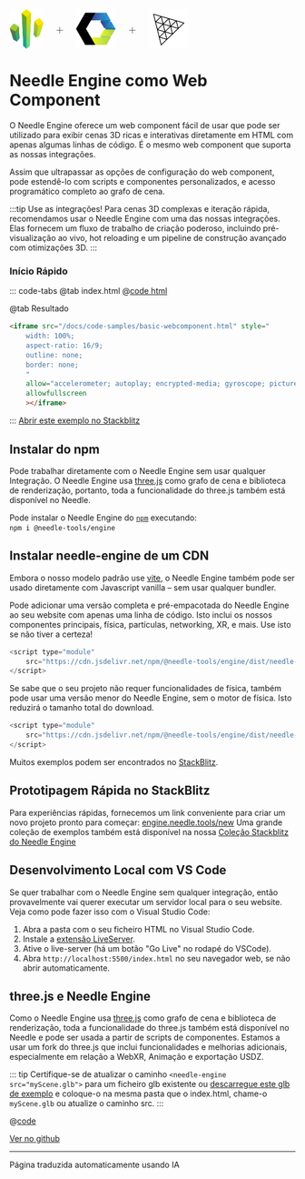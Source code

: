<br/>

<div class="centered" style="display: flex;
    align-items: center;
    gap: 20px;
    font-size: 2em;
    font-weight: 100;">
    <img src="/logo.png" style="max-height:70px;" title="Logótipo do Needle" alt="Logótipo do Needle"/> +
    <img src="/imgs/logo-webcomponents.png" style="max-height:70px;" title="Logótipo do Web Components" alt="Logótipo do Web Components"/> +
    <img src="/imgs/threejs-logo.webp" style="max-height:70px;" title="Logótipo do three.js" alt="Logótipo do three.js"/>
</div>

# Needle Engine como Web Component

O Needle Engine oferece um web component fácil de usar que pode ser utilizado para exibir cenas 3D ricas e interativas diretamente em HTML com apenas algumas linhas de código. É o mesmo web component que suporta as nossas integrações.

Assim que ultrapassar as opções de configuração do web component, pode estendê-lo com scripts e componentes personalizados, e acesso programático completo ao grafo de cena.

:::tip Use as integrações!
Para cenas 3D complexas e iteração rápida, recomendamos usar o Needle Engine com uma das nossas integrações. Elas fornecem um fluxo de trabalho de criação poderoso, incluindo pré-visualização ao vivo, hot reloading e um pipeline de construção avançado com otimizações 3D.
:::

### Início Rápido
::: code-tabs
@tab index.html
@[code html](@code/basic-webcomponent.html)

@tab Resultado
```html
<iframe src="/docs/code-samples/basic-webcomponent.html" style="
    width: 100%; 
    aspect-ratio: 16/9; 
    outline: none; 
    border: none;
    "
    allow="accelerometer; autoplay; encrypted-media; gyroscope; picture-in-picture; xr-spatial-tracking"
    allowfullscreen
    ></iframe>
```
:::
[Abrir este exemplo no Stackblitz](https://stackblitz.com/edit/needle-engine-prebundled?file=index.html)



## Instalar do npm

Pode trabalhar diretamente com o Needle Engine sem usar qualquer Integração. O Needle Engine usa [three.js](https://threejs.org/) como grafo de cena e biblioteca de renderização, portanto, toda a funcionalidade do three.js também está disponível no Needle.

Pode instalar o Needle Engine do [`npm`](https://www.npmjs.com/package/@needle-tools/engine) executando:
<br/>
`npm i @needle-tools/engine`

## Instalar needle-engine de um CDN

Embora o nosso modelo padrão use [vite](https://vitejs.dev), o Needle Engine também pode ser usado diretamente com Javascript vanilla – sem usar qualquer bundler.

Pode adicionar uma versão completa e pré-empacotada do Needle Engine ao seu website com apenas uma linha de código.
Isto inclui os nossos componentes principais, física, partículas, networking, XR, e mais. Use isto se não tiver a certeza!

```js
<script type="module"
    src="https://cdn.jsdelivr.net/npm/@needle-tools/engine/dist/needle-engine.min.js">
</script>
```

Se sabe que o seu projeto não requer funcionalidades de física, também pode usar uma versão menor do Needle Engine, sem o motor de física. Isto reduzirá o tamanho total do download.
```js
<script type="module"
    src="https://cdn.jsdelivr.net/npm/@needle-tools/engine/dist/needle-engine.light.min.js">
</script>
```


Muitos exemplos podem ser encontrados no [StackBlitz](https://stackblitz.com/@marwie/collections/needle-engine).

## Prototipagem Rápida no StackBlitz

Para experiências rápidas, fornecemos um link conveniente para criar um novo projeto pronto para começar: [engine.needle.tools/new](https://engine.needle.tools/new)
Uma grande coleção de exemplos também está disponível na nossa [Coleção Stackblitz do Needle Engine](https://stackblitz.com/@marwie/collections/needle-engine)

## Desenvolvimento Local com VS Code

Se quer trabalhar com o Needle Engine sem qualquer integração, então provavelmente vai querer executar um servidor local para o seu website. Veja como pode fazer isso com o Visual Studio Code:

1. Abra a pasta com o seu ficheiro HTML no Visual Studio Code.
2. Instale a [extensão LiveServer](https://marketplace.visualstudio.com/items?itemName=ritwickdey.LiveServer).
3. Ative o live-server (há um botão "Go Live" no rodapé do VSCode).
4. Abra ``http://localhost:5500/index.html`` no seu navegador web, se não abrir automaticamente.


## three.js e Needle Engine

Como o Needle Engine usa [three.js](https://threejs.org/) como grafo de cena e biblioteca de renderização, toda a funcionalidade do three.js também está disponível no Needle e pode ser usada a partir de scripts de componentes. Estamos a usar um fork do three.js que inclui funcionalidades e melhorias adicionais, especialmente em relação a WebXR, Animação e exportação USDZ.


::: tip
Certifique-se de atualizar o caminho ``<needle-engine src="myScene.glb">`` para um ficheiro glb existente
ou [descarregue este glb de exemplo](https://github.com/needle-tools/needle-engine-samples/raw/main/vanilla/myScene.glb) e coloque-o na mesma pasta que o index.html, chame-o ``myScene.glb`` ou atualize o caminho src.
:::

@[code](@code/basic-html.html)


[Ver no github](https://github.com/needle-tools/needle-engine-samples/tree/main/vanilla)

---
Página traduzida automaticamente usando IA